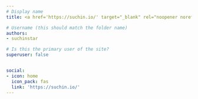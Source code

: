 ```yaml
---
# Display name
title: <a href='https://suchin.io/' target="_blank" rel="noopener noreferrer">Suchin Gururangan</a>*

# Username (this should match the folder name)
authors:
- suchinstar

# Is this the primary user of the site?
superuser: false


social:
- icon: home
  icon_pack: fas
  link: 'https://suchin.io/'
---
```

